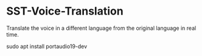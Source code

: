 # SST-Voice-Translation
Translate the voice in a different language from the original language in real time.

sudo apt install portaudio19-dev
